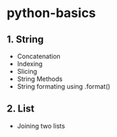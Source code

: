 # python-basics

## 1. String
+ Concatenation
+ Indexing
+ Slicing
+ String Methods
+ String formating using .format()

## 2. List
+ Joining two lists 
